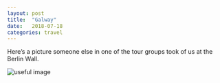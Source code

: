 ```yaml
---
layout: post
title:  "Galway"
date:   2018-07-18
categories: travel
---
```


Here’s a picture someone else in one of the tour groups took of us at the Berlin Wall.

![useful image]({{site.baseurl}}/assets/img/image.jpg)
